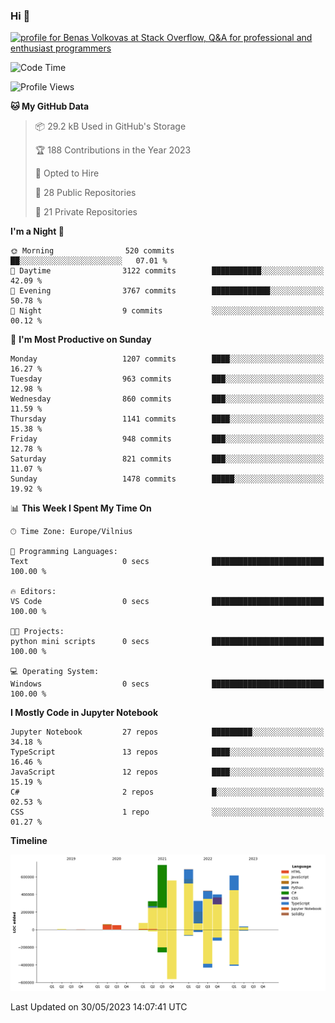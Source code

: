 ### Hi 👋
<a href="https://stackoverflow.com/users/14954249/benas-volkovas"><img src="https://stackoverflow.com/users/flair/14954249.png?theme=dark" width="208" height="58" alt="profile for Benas Volkovas at Stack Overflow, Q&amp;A for professional and enthusiast programmers" title="profile for Benas Volkovas at Stack Overflow, Q&amp;A for professional and enthusiast programmers"></a>

<!--START_SECTION:waka-->
![Code Time](http://img.shields.io/badge/Code%20Time-1%2C456%20hrs%2012%20mins-blue)

![Profile Views](http://img.shields.io/badge/Profile%20Views-0-blue)

**🐱 My GitHub Data** 

> 📦 29.2 kB Used in GitHub's Storage 
 > 
> 🏆 188 Contributions in the Year 2023
 > 
> 💼 Opted to Hire
 > 
> 📜 28 Public Repositories 
 > 
> 🔑 21 Private Repositories 
 > 
**I'm a Night 🦉** 

```text
🌞 Morning                520 commits         ██░░░░░░░░░░░░░░░░░░░░░░░   07.01 % 
🌆 Daytime                3122 commits        ███████████░░░░░░░░░░░░░░   42.09 % 
🌃 Evening                3767 commits        █████████████░░░░░░░░░░░░   50.78 % 
🌙 Night                  9 commits           ░░░░░░░░░░░░░░░░░░░░░░░░░   00.12 % 
```
📅 **I'm Most Productive on Sunday** 

```text
Monday                   1207 commits        ████░░░░░░░░░░░░░░░░░░░░░   16.27 % 
Tuesday                  963 commits         ███░░░░░░░░░░░░░░░░░░░░░░   12.98 % 
Wednesday                860 commits         ███░░░░░░░░░░░░░░░░░░░░░░   11.59 % 
Thursday                 1141 commits        ████░░░░░░░░░░░░░░░░░░░░░   15.38 % 
Friday                   948 commits         ███░░░░░░░░░░░░░░░░░░░░░░   12.78 % 
Saturday                 821 commits         ███░░░░░░░░░░░░░░░░░░░░░░   11.07 % 
Sunday                   1478 commits        █████░░░░░░░░░░░░░░░░░░░░   19.92 % 
```


📊 **This Week I Spent My Time On** 

```text
🕑︎ Time Zone: Europe/Vilnius

💬 Programming Languages: 
Text                     0 secs              █████████████████████████   100.00 % 

🔥 Editors: 
VS Code                  0 secs              █████████████████████████   100.00 % 

🐱‍💻 Projects: 
python mini scripts      0 secs              █████████████████████████   100.00 % 

💻 Operating System: 
Windows                  0 secs              █████████████████████████   100.00 % 
```

**I Mostly Code in Jupyter Notebook** 

```text
Jupyter Notebook         27 repos            █████████░░░░░░░░░░░░░░░░   34.18 % 
TypeScript               13 repos            ████░░░░░░░░░░░░░░░░░░░░░   16.46 % 
JavaScript               12 repos            ████░░░░░░░░░░░░░░░░░░░░░   15.19 % 
C#                       2 repos             █░░░░░░░░░░░░░░░░░░░░░░░░   02.53 % 
CSS                      1 repo              ░░░░░░░░░░░░░░░░░░░░░░░░░   01.27 % 
```



**Timeline**

![Lines of Code chart](https://raw.githubusercontent.com/BenasVolkovas/BenasVolkovas/main/assets/bar_graph.png)


 Last Updated on 30/05/2023 14:07:41 UTC
<!--END_SECTION:waka-->
